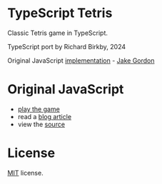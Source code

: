 # TypeScript Tetris

Classic Tetris game in TypeScript.

TypeScript port by Richard Birkby, 2024

Original JavaScript [implementation](https://github.com/jakesgordon/javascript-tetris) - [Jake Gordon](https://twitter.com/jakesgordon)

# Original JavaScript

- [play the game](http://codeincomplete.com/projects/tetris/)
- read a [blog article](http://codeincomplete.com/posts/2011/10/10/javascript_tetris/)
- view the [source](https://github.com/jakesgordon/javascript-tetris)

# License

[MIT](http://en.wikipedia.org/wiki/MIT_License) license.
